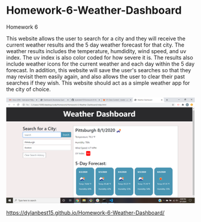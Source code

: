 # Homework-6-Weather-Dashboard
Homework 6

This website allows the user to search for a city and they will receive the current weather results and the 5 day weather forecast for that city. The weather results includes the temperature, humdidity, wind speed, and uv index. The uv index is also color coded for how severe it is. The results also include weather icons for the current weather and each day within the 5 day forecast. In addition, this website will save the user's searches so that they may revisit them easily again, and also allows the user to clear their past searches if they wish. This website should act as a simple weather app for the city of choice.

![Weather-Dashboard](screenshot-hw6.png)

https://dylanbest15.github.io/Homework-6-Weather-Dashboard/